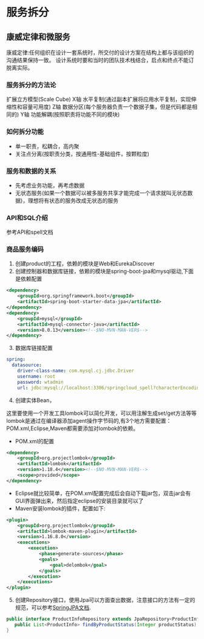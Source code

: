 # 服务拆分

## 康威定律和微服务

康威定律:任何组织在设计一套系统时，所交付的设计方案在结构上都与该组织的沟通结果保持一致。
设计系统时要和当时的团队技术栈结合，启点和终点不能订脱离实际。

### 服务拆分的方法论

扩展立方模型(Scale Cube)
X轴 水平复制(通过副本扩展将应用水平复制，实现伸缩性和容量可用度)
Z轴 数据分区(每个服务器负责一个数据子集，但是代码都是相同的)
Y轴 功能解耦(按照职责将功能不同的模块)

### 如何拆分功能

+ 单一职责，松耦合，高内聚
+ 关注点分离(按职责分类，按通用性-基础组件，按颗粒度)

### 服务和数据的关系

+ 先考虑业务功能，再考虑数据
+ 无状态服务(如果一个数据可以被多服务共享才能完成一个请求就叫无状态数据)，理想将有状态的服务改成无状态的服务

### API和SQL介绍

参考API和spell文档

### 商品服务编码

1. 创建product的工程，依赖的模块是Web和EurekaDiscover
2. 创建控制器和数据库链接，依赖的模块是spring-boot-jpa和mysql驱动,下面是依赖配置

```xml
<dependency>
    <groupId>org.springframework.boot</groupId>
    <artifactId>spring-boot-starter-data-jpa</artifactId>
</dependency>
<dependency>
    <groupId>mysql</groupId>
    <artifactId>mysql-connector-java</artifactId>
    <version>8.0.13</version><!--$NO-MVN-MAN-VER$-->
</dependency>
```

3. 数据库链接配置

```yml
spring:
  datasource:
    driver-class-name: com.mysql.cj.jdbc.Driver
    username: root
    password: wtadmin
    url: jdbc:mysql://localhost:3306/springcloud_spell?characterEncoding=utf-8&userSSL=false&serverTimezone=Hongkong
```

4. 创建实体Bean，

这里要使用一个开发工具lombok可以简化开发，可以用注解生成set/get方法等等
lombok是通过在编译器添加agent操作字节码的,有3个地方需要配置：POM.xml,Eclipse,Maven都需要添加对lombok的依赖。

+ POM.xml的配置

```xml
<dependency>
    <groupId>org.projectlombok</groupId>
    <artifactId>lombok</artifactId>
    <version>1.18.4</version><!--$NO-MVN-MAN-VER$-->
    <scope>provided</scope>
</dependency>
```

+ Eclipse就比较简单，在POM.xml配置完成后会自动下载jar包，双击jar会有GUI界面弹出来，然后指定eclipse的安装目录就可以了
+ Maven安装lombok的插件，配置如下:

```xml
<plugin>
    <groupId>org.projectlombok</groupId>
    <artifactId>lombok-maven-plugin</artifactId>
    <version>1.16.8.0</version>
    <executions>
        <execution>
            <phase>generate-sources</phase>
            <goals>
                <goal>delombok</goal>
            </goals>
        </execution>
    </executions>
</plugin>
```

5. 创建Repository接口，使用Jpa可以方面查出数据，注意接口的方法有一定的规范，可以参考[SpringJPA文档](https://docs.spring.io/spring-data/data-jpa/docs/current/reference/html/#repositories.query-methods.details).

```java
public interface ProductInfoRepository extends JpaRepository<ProductInfo, String>{
   public List<ProductInfo> findByProductStatus(Integer productStatus);
}
```